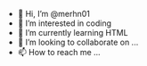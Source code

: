 - 👋 Hi, I’m @merhn01
- 👀 I’m interested in coding
- 🌱 I’m currently learning HTML
- 💞️ I’m looking to collaborate on ...
- 📫 How to reach me ...

<!---
merhn01/merhn01 is a ✨ special ✨ repository because its `README.md` (this file) appears on your GitHub profile.
You can click the Preview link to take a look at your changes.
--->
